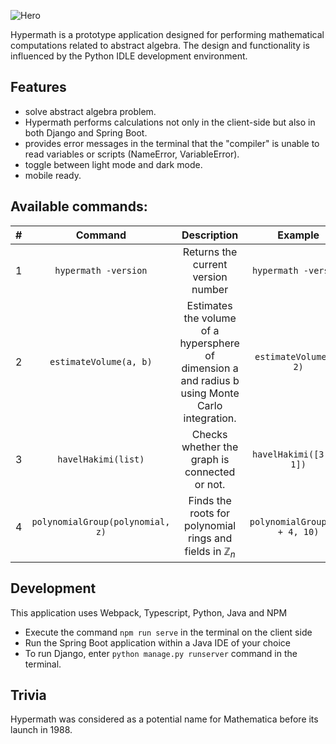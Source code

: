 ![Hero](https://github.com/Liam-hi/Hypermath/blob/master/media/HyperMath%20-%20responsive.png?raw=true)

Hypermath is a prototype application designed for performing mathematical computations related to abstract algebra. The design and functionality is influenced by the Python IDLE development environment.

## Features
-  solve abstract algebra problem.
- Hypermath performs calculations not only in the client-side but also in both Django and Spring Boot.
- provides error messages in the terminal that the "compiler" is unable to read variables or scripts (NameError, VariableError).
- toggle between light mode and dark mode.
- mobile ready.

## Available commands: 
| #        | Command           | Description  |  Example  |Output  |
| ------------- |:-------------:|:-------------:|:-------------:| -----:|
| 1     | `hypermath -version`| Returns the current version number | `hypermath -version`| 1.x.x
| 2     | `estimateVolume(a, b)`      |   Estimates the volume of a hypersphere of dimension a and radius b using Monte Carlo integration. | `estimateVolume(3, 2)`|28.29564|
| 3 | `havelHakimi(list)`       |    Checks whether the graph is connected or not. | `havelHakimi([3, 2, 1])` |False|
| 4 | `polynomialGroup(polynomial, z)`      |    Finds the roots for polynomial rings and fields in $\mathbb{Z}_n$ | `polynomialGroup(x^2 + 4, 10)` |[4,6]|
## Development
This application uses Webpack, Typescript, Python, Java and NPM
-  Execute the command `npm run serve` in the terminal on the client side
- Run the Spring Boot application within a Java IDE of your choice
- To run Django, enter `python manage.py runserver` command in the terminal.

## Trivia
Hypermath was considered as a potential name for Mathematica before its launch in 1988.

 
